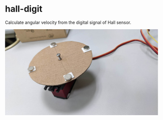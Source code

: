 # hall-digit

Calculate angular velocity from the digital signal of Hall sensor.

![](img/hardware.jpg)
